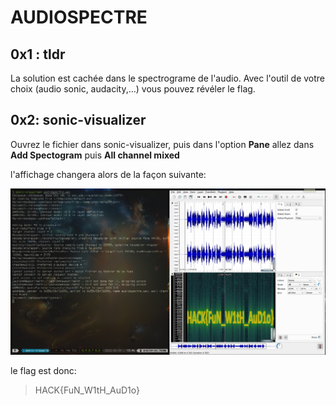 # AUDIOSPECTRE

## 0x1 : tldr

La solution est cachée dans le spectrograme de l'audio.  Avec l'outil de votre choix (audio sonic, audacity,…) vous pouvez révéler le flag.

## 0x2: sonic-visualizer

Ouvrez le fichier dans sonic-visualizer, puis dans l'option **Pane** allez dans **Add Spectogram** puis **All channel mixed**

l'affichage changera alors de la façon suivante:

![flag](./solution.png)

le flag est donc:
>HACK{FuN_W1tH_AuD1o}

